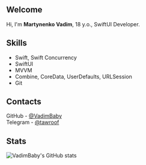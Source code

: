 ## Welcome
Hi, I'm **Martynenko Vadim**, 18 y.o., SwiftUI Developer.

## Skills
- Swift, Swift Concurrency
- SwiftUI
- MVVM
- Combine, CoreData, UserDefaults, URLSession
- Git

## Contacts
GitHub - [@VadimBaby](https://github.com/VadimBaby/)\
Telegram - [@tawroof](https://tawroof.t.me/)

## Stats
![VadimBaby's GitHub stats](https://github-readme-stats-sigma-five.vercel.app/api?username=VadimBaby&show_icons=true&theme=dark)
